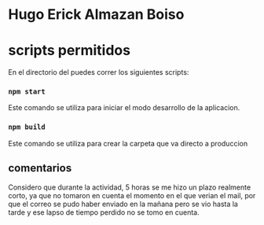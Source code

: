 # Hugo Erick Almazan Boiso

# scripts permitidos
En el directorio del puedes correr los siguientes scripts:

### `npm start`

Este comando se utiliza para iniciar el modo desarrollo de la aplicacion. 

### `npm build`

Este comando se utiliza para crear la carpeta que va directo a produccion 

## comentarios
 
 Considero que durante la actividad, 5 horas se me hizo un plazo realmente corto, ya que no tomaron en cuenta el momento en el que verian el mail, por que el correo se pudo haber enviado en la mañana pero se vio hasta la tarde y ese lapso de tiempo perdido no se tomo en cuenta.


